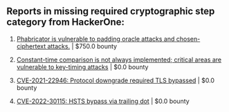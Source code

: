 ## Reports in missing required cryptographic step category from HackerOne:

1. [Phabricator is vulnerable to padding oracle attacks and chosen-ciphertext attacks.](https://hackerone.com/reports/216746) | $750.0 bounty

2. [Constant-time comparison is not always implemented; critical areas are vulnerable to key-timing attacks](https://hackerone.com/reports/363680) | $0.0 bounty

3. [CVE-2021-22946: Protocol downgrade required TLS bypassed](https://hackerone.com/reports/1334111) | $0.0 bounty

4. [CVE-2022-30115: HSTS bypass via trailing dot](https://hackerone.com/reports/1557449) | $0.0 bounty

